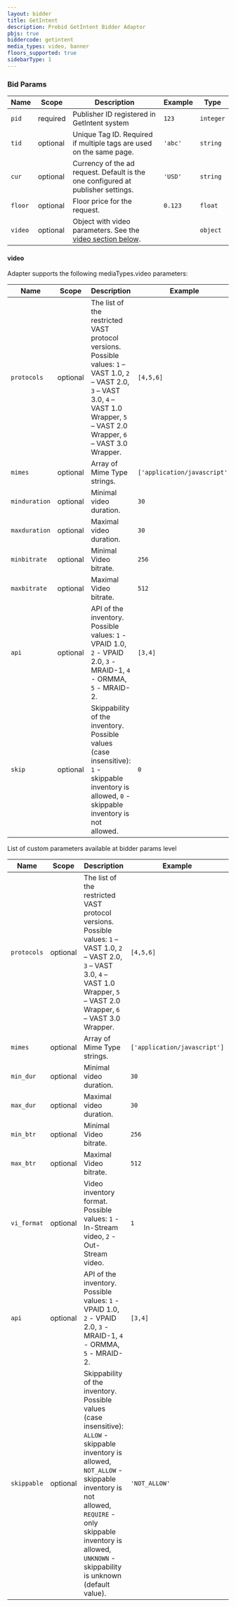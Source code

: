 ```yaml
---
layout: bidder
title: GetIntent
description: Prebid GetIntent Bidder Adaptor
pbjs: true
biddercode: getintent
media_types: video, banner
floors_supported: true
sidebarType: 1
---
```



### Bid Params


| Name    | Scope    | Description                                                                      | Example | Type      |
|---------|----------|----------------------------------------------------------------------------------|---------|-----------|
| `pid`   | required | Publisher ID registered in GetIntent system                                      | `123`   | `integer` |
| `tid`   | optional | Unique Tag ID. Required if multiple tags are used on the same page.              | `'abc'` | `string`  |
| `cur`   | optional | Currency of the ad request. Default is the one configured at publisher settings. | `'USD'` | `string`  |
| `floor` | optional | Floor price for the request.                                                     | `0.123` | `float`   |
| `video` | optional | Object with video parameters. See the [video section below](#getintent-video).   |         | `object`  |



#### video

Adapter supports the following mediaTypes.video parameters:


| Name         | Scope    | Description                                                                                                                                                                                                                                                          | Example                      | Type             |
|--------------|----------|----------------------------------------------------------------------------------------------------------------------------------------------------------------------------------------------------------------------------------------------------------------------|------------------------------|------------------|
| `protocols`  | optional | The list of the restricted VAST protocol versions. Possible values: `1` – VAST 1.0, `2` – VAST 2.0, `3` – VAST 3.0, `4` – VAST 1.0 Wrapper, `5` – VAST 2.0 Wrapper, `6` – VAST 3.0 Wrapper.                                                                          | `[4,5,6]`                    | `Array<integer>` |
| `mimes`      | optional | Array of Mime Type strings.                                                                                                                                                                                                                                          | `['application/javascript']` | `Arraystring`  |
| `minduration`| optional | Minimal video duration.                                                                                                                                                                                                                                              | `30`                         | `integer`        |
| `maxduration`| optional | Maximal video duration.                                                                                                                                                                                                                                              | `30`                         | `integer`        |
| `minbitrate` | optional | Minimal Video bitrate.                                                                                                                                                                                                                                               | `256`                        | `integer`        |
| `maxbitrate` | optional | Maximal Video bitrate.                                                                                                                                                                                                                                               | `512`                        | `integer`        |
| `api`        | optional | API of the inventory. Possible values: `1` - VPAID 1.0, `2` - VPAID 2.0, `3` - MRAID-1, `4` - ORMMA, `5` - MRAID-2.                                                                                                                                                  | `[3,4]`                      | `Array<integer>` |
| `skip`       | optional | Skippability of the inventory. Possible values (case insensitive): `1` - skippable inventory is allowed, `0` - skippable inventory is not allowed.                                                                                                                   | `0`                          | `integer`        |

List of custom parameters available at bidder params level


| Name        | Scope    | Description                                                                                                                                                                                                                                                          | Example                      | Type             |
|-------------|----------|----------------------------------------------------------------------------------------------------------------------------------------------------------------------------------------------------------------------------------------------------------------------|------------------------------|------------------|
| `protocols` | optional | The list of the restricted VAST protocol versions. Possible values: `1` – VAST 1.0, `2` – VAST 2.0, `3` – VAST 3.0, `4` – VAST 1.0 Wrapper, `5` – VAST 2.0 Wrapper, `6` – VAST 3.0 Wrapper.                                                                          | `[4,5,6]`                    | `Array<integer>` |
| `mimes`     | optional | Array of Mime Type strings.                                                                                                                                                                                                                                          | `['application/javascript']` | `Arraystring`  |
| `min_dur`   | optional | Minimal video duration.                                                                                                                                                                                                                                              | `30`                         | `integer`        |
| `max_dur`   | optional | Maximal video duration.                                                                                                                                                                                                                                              | `30`                         | `integer`        |
| `min_btr`   | optional | Minimal Video bitrate.                                                                                                                                                                                                                                               | `256`                        | `integer`        |
| `max_btr`   | optional | Maximal Video bitrate.                                                                                                                                                                                                                                               | `512`                        | `integer`        |
| `vi_format` | optional | Video inventory format. Possible values: `1` - In-Stream video, `2` - Out-Stream video.                                                                                                                                                                              | `1`                          | `integer`        |
| `api`       | optional | API of the inventory. Possible values: `1` - VPAID 1.0, `2` - VPAID 2.0, `3` - MRAID-1, `4` - ORMMA, `5` - MRAID-2.                                                                                                                                                  | `[3,4]`                      | `Array<integer>` |
| `skippable` | optional | Skippability of the inventory. Possible values (case insensitive): `ALLOW` - skippable inventory is allowed, `NOT_ALLOW` - skippable inventory is not allowed, `REQUIRE` - only skippable inventory is allowed, `UNKNOWN` - skippability is unknown (default value). | `'NOT_ALLOW'`                | `string`         |
